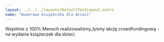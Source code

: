 ```yaml
---
layout: ../../../layouts/DefaultTextLayout.astro
name: "Queerowa książeczka dla dzieci"
---
```


Wspólnie z 100% Mensch realizowaliśmy_łyśmy akcję crowdfundingową - na wydanie książeczek dla dzieci.
